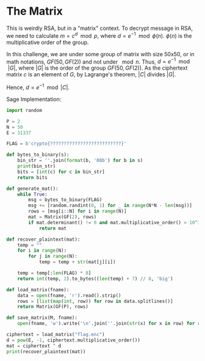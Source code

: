 # The Matrix

This is weirdly RSA, but in a "matrix" context. To decrypt message in RSA, we need to calculate $m = c ^ d \mod p$, where $d = e ^ {-1} \mod \phi(n)$. $\phi(n)$ is the multiplicative order of the group. 

In this challenge, we are under some group of matrix with size 50x50, or in math notations, $GF(50, GF(2))$ and not under $\mod n$. Thus, $d = e ^ {-1} \mod |G|$, where $|G|$ is the order of the group $GF(50, GF(2))$. As the ciphertext matrix $c$ is an element of $G$, by Lagrange's theorem, $|C|$ divides $|G|$.

Hence, $d = e^{-1} \mod |C|$.

Sage Implementation:

```python
import random

P = 2
N = 50
E = 31337

FLAG = b'crypto{??????????????????????????}'

def bytes_to_binary(s):
    bin_str = ''.join(format(b, '08b') for b in s)
    print(bin_str)
    bits = [int(c) for c in bin_str]
    return bits

def generate_mat():
    while True:
        msg = bytes_to_binary(FLAG)
        msg += [random.randint(0, 1) for _ in range(N*N - len(msg))]
        rows = [msg[i::N] for i in range(N)]
        mat = Matrix(GF(2), rows)
        if mat.determinant() != 0 and mat.multiplicative_order() > 10^12:
            return mat

def recover_plaintext(mat):
    temp = ""
    for i in range(N):
        for j in range(N):
            temp = temp + str(mat[j][i])

    temp = temp[:len(FLAG) * 8]
    return int(temp, 2).to_bytes((len(temp) + 7) // 8, 'big')

def load_matrix(fname):
    data = open(fname, 'r').read().strip()
    rows = [list(map(int, row)) for row in data.splitlines()]
    return Matrix(GF(P), rows)

def save_matrix(M, fname):
    open(fname, 'w').write('\n'.join(''.join(str(x) for x in row) for row in M))

ciphertext = load_matrix("flag.enc")
d = pow(E, -1, ciphertext.multiplicative_order())
mat = ciphertext ^ d
print(recover_plaintext(mat))
```